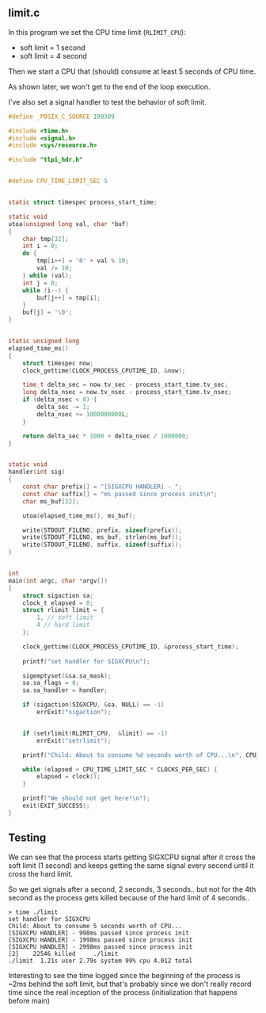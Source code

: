 ## limit.c
In this program we set the CPU time limit (`RLIMIT_CPU`):
- soft limit = 1 second
- soft limit = 4 second

Then we start a CPU that (should) consume at least 5 seconds of CPU time.

As shown later, we won't get to the end of the loop execution.

I've also set a signal handler to test the behavior of soft limit.

```C
#define _POSIX_C_SOURCE 199309

#include <time.h>
#include <signal.h>
#include <sys/resource.h>

#include "tlpi_hdr.h"


#define CPU_TIME_LIMIT_SEC 5


static struct timespec process_start_time;

static void
utoa(unsigned long val, char *buf)
{
    char tmp[32];
    int i = 0;
    do {
        tmp[i++] = '0' + val % 10;
        val /= 10;
    } while (val);
    int j = 0;
    while (i--) {
        buf[j++] = tmp[i];
    }
    buf[j] = '\0';
}


static unsigned long
elapsed_time_ms()
{
    struct timespec now;
    clock_gettime(CLOCK_PROCESS_CPUTIME_ID, &now);

    time_t delta_sec = now.tv_sec - process_start_time.tv_sec;
    long delta_nsec = now.tv_nsec - process_start_time.tv_nsec;
    if (delta_nsec < 0) {
        delta_sec -= 1;
        delta_nsec += 1000000000L;
    }

    return delta_sec * 1000 + delta_nsec / 1000000;
}


static void
handler(int sig)
{
    const char prefix[] = "[SIGXCPU HANDLER] - ";
    const char suffix[] = "ms passed since process init\n";
    char ms_buf[32];

    utoa(elapsed_time_ms(), ms_buf);

    write(STDOUT_FILENO, prefix, sizeof(prefix));
    write(STDOUT_FILENO, ms_buf, strlen(ms_buf));
    write(STDOUT_FILENO, suffix, sizeof(suffix));
}


int
main(int argc, char *argv[])
{
    struct sigaction sa;
    clock_t elapsed = 0;
    struct rlimit limit = {
        1, // soft limit
        4 // hard limit
    };

    clock_gettime(CLOCK_PROCESS_CPUTIME_ID, &process_start_time);
    
    printf("set handler for SIGXCPU\n");

    sigemptyset(&sa.sa_mask);
    sa.sa_flags = 0;
    sa.sa_handler = handler;

    if (sigaction(SIGXCPU, &sa, NULL) == -1)
        errExit("sigaction");


    if (setrlimit(RLIMIT_CPU,  &limit) == -1)
        errExit("setrlimit");

    printf("Child: About to consume %d seconds worth of CPU...\n", CPU_TIME_LIMIT_SEC);

    while (elapsed < CPU_TIME_LIMIT_SEC * CLOCKS_PER_SEC) {
        elapsed = clock();
    }

    printf("We should not get here!\n");
    exit(EXIT_SUCCESS);
}

```

## Testing
We can see that the process starts getting SIGXCPU signal after it cross the soft limit (1 second) and keeps getting the same signal every second until it cross the hard limit.

So we get signals after a second, 2 seconds, 3 seconds.. but not for the 4th second as the process gets killed because of the hard limit of 4 seconds..
```
> time ./limit
set handler for SIGXCPU
Child: About to consume 5 seconds worth of CPU...
[SIGXCPU HANDLER] - 998ms passed since process init
[SIGXCPU HANDLER] - 1998ms passed since process init
[SIGXCPU HANDLER] - 2998ms passed since process init
[2]    22546 killed     ./limit
./limit  1.21s user 2.79s system 99% cpu 4.012 total
```

Interesting to see the time logged since the beginning of the process is ~2ms behind the soft limit, but that's probably since we don't really record time since the real inception of the process (initialization that happens before main)
